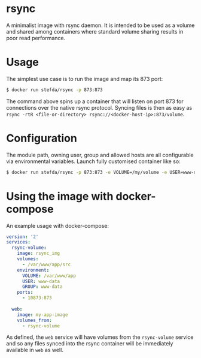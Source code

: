 # rsync

A minimalist image with rsync daemon. It is intended to be used as a volume and shared among containers where standard volume sharing results in poor read performance.

# Usage

The simplest use case is to run the image and map its 873 port:
```bash
$ docker run stefda/rsync -p 873:873
```

The command above spins up a container that will listen on port 873 for connections over the native rsync protocol. Syncing files is then as easy as `rsync -rtR <file-or-directory> rsync://<docker-host-ip>:873/volume`.

# Configuration

The module path, owning user, group and allowed hosts are all configurable via environmental variables. Launch fully customised container like so:

```bash
$ docker run stefda/rsync -p 873:873 -e VOLUME=/my/volume -e USER=www-data -e GROUP=www-data -e ALLOW="192.168.0.0/16 10.0.0.0/16"
```

# Using the image with docker-compose

An example usage with docker-compose:
 
```yaml
version: '2'
services:
  rsync-volume:
    image: rsync_img
    volumes:
      - /var/www/app/src
    environment:
      VOLUME: /var/www/app
      USER: www-data
      GROUP: www-data
    ports:
      - 10873:873
      
  web:
    image: my-app-image
    volumes_from:
      - rsync-volume
```

As defined, the `web` service will have volumes from the `rsync-volume` service and so any files synced into the rsync container will be immediately available in `web` as well. 
